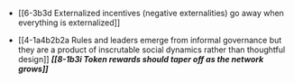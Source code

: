 - [[6-3b3d Externalized incentives (negative externalities) go away when everything is externalized]]

- [[4-1a4b2b2a Rules and leaders emerge from informal governance but they are a product of inscrutable social dynamics rather than thoughtful design]]
	***[[8-1b3i Token rewards should taper off as the network grows]]***

